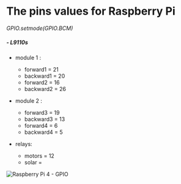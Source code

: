 # The pins values for Raspberry Pi

_GPIO.setmode(GPIO.BCM)_

##### - L9110s
- module 1 :
    - forward1 = 21
    - backward1 = 20
    - forward2 = 16
    - backward2 = 26
   
- module 2 :
    - forward3 = 19
    - backward3 = 13
    - forward4 = 6
    - backward4 = 5
    
- relays:
    - motors = 12
    - solar = 
    
![Raspberry Pi 4 - GPIO](https://i.stack.imgur.com/VEBEs.png)
